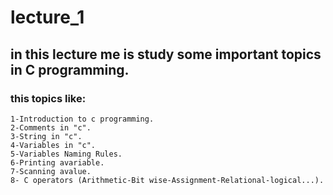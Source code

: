 # lecture_1 
## in this lecture me is study some important  topics in C programming.
### this topics like:
    1-Introduction to c programming.
    2-Comments in "c".
    3-String in "c".
    4-Variables in "c".
    5-Variables Naming Rules.
    6-Printing avariable.
    7-Scanning avalue.
    8- C operators (Arithmetic-Bit wise-Assignment-Relational-logical...).
    
